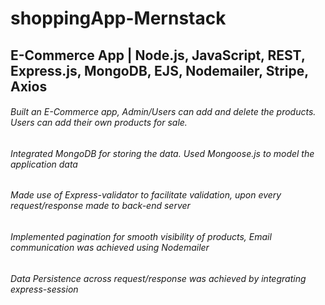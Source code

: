 # shoppingApp-Mernstack
## E-Commerce App | Node.js, JavaScript, REST, Express.js, MongoDB, EJS, Nodemailer, Stripe, Axios 
###### Built an E-Commerce app, Admin/Users can add and delete the products. Users can add their own products for sale.
###### Integrated MongoDB for storing the data. Used Mongoose.js to model the application data
###### Made use of Express-validator to facilitate validation, upon every request/response made to back-end server
###### Implemented pagination for smooth visibility of products, Email communication was achieved using Nodemailer
###### Data Persistence across request/response was achieved by integrating express-session
